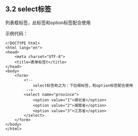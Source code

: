## 3.2 select标签

列表框标签，此标签和option标签配合使用

示例代码：

	<!DOCTYPE html>
	<html lang="en">
	<head>
		<meta charset="UTF-8">
		<title>表单标签t</title>
	</head>
	<body>
		<form>
			<!-- 
				select标签称之为：下拉框标签，和option标签配合使用
			 -->
			<select name="province">
				<option value="1">湖北省</option>
				<option value="2">湖南省</option>
				<option value="3">江苏省</option>
			</select>
		</form>
	</body>
	</html>